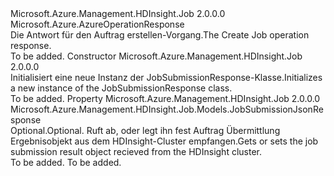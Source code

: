 <Type Name="JobSubmissionResponse" FullName="Microsoft.Azure.Management.HDInsight.Job.Models.JobSubmissionResponse">
  <TypeSignature Language="C#" Value="public class JobSubmissionResponse : Microsoft.Azure.AzureOperationResponse" />
  <TypeSignature Language="ILAsm" Value=".class public auto ansi beforefieldinit JobSubmissionResponse extends Microsoft.Azure.AzureOperationResponse" />
  <TypeSignature Language="DocId" Value="T:Microsoft.Azure.Management.HDInsight.Job.Models.JobSubmissionResponse" />
  <TypeSignature Language="VB.NET" Value="Public Class JobSubmissionResponse&#xA;Inherits AzureOperationResponse" />
  <TypeSignature Language="F#" Value="type JobSubmissionResponse = class&#xA;    inherit AzureOperationResponse" />
  <AssemblyInfo>
    <AssemblyName>Microsoft.Azure.Management.HDInsight.Job</AssemblyName>
    <AssemblyVersion>2.0.0.0</AssemblyVersion>
  </AssemblyInfo>
  <Base>
    <BaseTypeName>Microsoft.Azure.AzureOperationResponse</BaseTypeName>
  </Base>
  <Interfaces />
  <Docs>
    <summary>
            <span data-ttu-id="2b7c6-101">Die Antwort für den Auftrag erstellen-Vorgang.</span><span class="sxs-lookup"><span data-stu-id="2b7c6-101">The Create Job operation response.</span></span>
            </summary>
    <remarks>To be added.</remarks>
  </Docs>
  <Members>
    <Member MemberName=".ctor">
      <MemberSignature Language="C#" Value="public JobSubmissionResponse ();" />
      <MemberSignature Language="ILAsm" Value=".method public hidebysig specialname rtspecialname instance void .ctor() cil managed" />
      <MemberSignature Language="DocId" Value="M:Microsoft.Azure.Management.HDInsight.Job.Models.JobSubmissionResponse.#ctor" />
      <MemberSignature Language="VB.NET" Value="Public Sub New ()" />
      <MemberType>Constructor</MemberType>
      <AssemblyInfo>
        <AssemblyName>Microsoft.Azure.Management.HDInsight.Job</AssemblyName>
        <AssemblyVersion>2.0.0.0</AssemblyVersion>
      </AssemblyInfo>
      <Parameters />
      <Docs>
        <summary>
            <span data-ttu-id="2b7c6-102">Initialisiert eine neue Instanz der JobSubmissionResponse-Klasse.</span><span class="sxs-lookup"><span data-stu-id="2b7c6-102">Initializes a new instance of the JobSubmissionResponse class.</span></span>
            </summary>
        <remarks>To be added.</remarks>
      </Docs>
    </Member>
    <Member MemberName="JobSubmissionJsonResponse">
      <MemberSignature Language="C#" Value="public Microsoft.Azure.Management.HDInsight.Job.Models.JobSubmissionJsonResponse JobSubmissionJsonResponse { get; set; }" />
      <MemberSignature Language="ILAsm" Value=".property instance class Microsoft.Azure.Management.HDInsight.Job.Models.JobSubmissionJsonResponse JobSubmissionJsonResponse" />
      <MemberSignature Language="DocId" Value="P:Microsoft.Azure.Management.HDInsight.Job.Models.JobSubmissionResponse.JobSubmissionJsonResponse" />
      <MemberSignature Language="VB.NET" Value="Public Property JobSubmissionJsonResponse As JobSubmissionJsonResponse" />
      <MemberSignature Language="F#" Value="member this.JobSubmissionJsonResponse : Microsoft.Azure.Management.HDInsight.Job.Models.JobSubmissionJsonResponse with get, set" Usage="Microsoft.Azure.Management.HDInsight.Job.Models.JobSubmissionResponse.JobSubmissionJsonResponse" />
      <MemberType>Property</MemberType>
      <AssemblyInfo>
        <AssemblyName>Microsoft.Azure.Management.HDInsight.Job</AssemblyName>
        <AssemblyVersion>2.0.0.0</AssemblyVersion>
      </AssemblyInfo>
      <ReturnValue>
        <ReturnType>Microsoft.Azure.Management.HDInsight.Job.Models.JobSubmissionJsonResponse</ReturnType>
      </ReturnValue>
      <Docs>
        <summary>
            <span data-ttu-id="2b7c6-103">Optional.</span><span class="sxs-lookup"><span data-stu-id="2b7c6-103">Optional.</span></span> <span data-ttu-id="2b7c6-104">Ruft ab, oder legt ihn fest Auftrag Übermittlung Ergebnisobjekt aus dem HDInsight-Cluster empfangen.</span><span class="sxs-lookup"><span data-stu-id="2b7c6-104">Gets or sets the job submission result object recieved from the HDInsight cluster.</span></span>
            </summary>
        <value>To be added.</value>
        <remarks>To be added.</remarks>
      </Docs>
    </Member>
  </Members>
</Type>